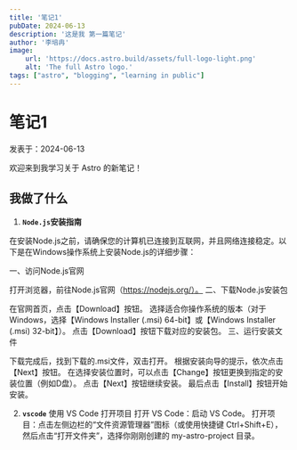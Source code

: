 ```yaml
---
title: '笔记1'
pubDate: 2024-06-13
description: '这是我 第一篇笔记'
author: '李培冉'
image:
    url: 'https://docs.astro.build/assets/full-logo-light.png'
    alt: 'The full Astro logo.'
tags: ["astro", "blogging", "learning in public"]
---
```


# 笔记1

 发表于：2024-06-13

 欢迎来到我学习关于 Astro 的新笔记！

 ## 我做了什么

 1. **`Node.js`安装指南**

  在安装Node.js之前，请确保您的计算机已连接到互联网，并且网络连接稳定。以下是在Windows操作系统上安装Node.js的详细步骤：

  一、访问Node.js官网

  打开浏览器，前往Node.js官网（https://nodejs.org/）。
  二、下载Node.js安装包

  在官网首页，点击【Download】按钮。
 选择适合你操作系统的版本（对于Windows，选择【Windows Installer (.msi) 64-bit】或【Windows Installer (.msi) 32-bit】）。
 点击【Download】按钮下载对应的安装包。
  三、运行安装文件

  下载完成后，找到下载的.msi文件，双击打开。
  根据安装向导的提示，依次点击【Next】按钮。
  在选择安装位置时，可以点击【Change】按钮更换到指定的安装位置（例如D盘）。
  点击【Next】按钮继续安装。
  最后点击【Install】按钮开始安装。

2. **`vscode`**
 使用 VS Code 打开项目
 打开 VS Code：启动 VS Code。
 打开项目：点击左侧边栏的“文件资源管理器”图标（或使用快捷键 Ctrl+Shift+E），然后点击“打开文件夹”，选择你刚刚创建的 my-astro-project 目录。


